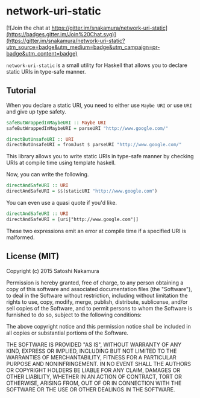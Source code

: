 # network-uri-static

[![Join the chat at https://gitter.im/snakamura/network-uri-static](https://badges.gitter.im/Join%20Chat.svg)](https://gitter.im/snakamura/network-uri-static?utm_source=badge&utm_medium=badge&utm_campaign=pr-badge&utm_content=badge)

`network-uri-static` is a small utility for Haskell that allows you to declare static URIs in type-safe manner.

## Tutorial

When you declare a static URI, you need to either use `Maybe URI` or use `URI` and give up type safety.

```haskell
safeButWrappedInMaybeURI :: Maybe URI
safeButWrappedInMaybeURI = parseURI "http://www.google.com/"

directButUnsafeURI :: URI
directButUnsafeURI = fromJust $ parseURI "http://www.google.com/"
```

This library allows you to write static URIs in type-safe manner by checking URIs at compile time using template haskell.

Now, you can write the following.

```haskell
directAndSafeURI :: URI
directAndSafeURI = $$(staticURI "http://www.google.com")
```

You can even use a quasi quote if you'd like.

```haskell
directAndSafeURI :: URI
directAndSafeURI = [uri|"http://www.google.com"|]
```

These two expressions emit an error at compile time if a specified URI is malformed.

## License (MIT)

Copyright (c) 2015 Satoshi Nakamura

Permission is hereby granted, free of charge, to any person obtaining
a copy of this software and associated documentation files (the
"Software"), to deal in the Software without restriction, including
without limitation the rights to use, copy, modify, merge, publish,
distribute, sublicense, and/or sell copies of the Software, and to
permit persons to whom the Software is furnished to do so, subject to
the following conditions:

The above copyright notice and this permission notice shall be included
in all copies or substantial portions of the Software.

THE SOFTWARE IS PROVIDED "AS IS", WITHOUT WARRANTY OF ANY KIND,
EXPRESS OR IMPLIED, INCLUDING BUT NOT LIMITED TO THE WARRANTIES OF
MERCHANTABILITY, FITNESS FOR A PARTICULAR PURPOSE AND NONINFRINGEMENT.
IN NO EVENT SHALL THE AUTHORS OR COPYRIGHT HOLDERS BE LIABLE FOR ANY
CLAIM, DAMAGES OR OTHER LIABILITY, WHETHER IN AN ACTION OF CONTRACT,
TORT OR OTHERWISE, ARISING FROM, OUT OF OR IN CONNECTION WITH THE
SOFTWARE OR THE USE OR OTHER DEALINGS IN THE SOFTWARE.
